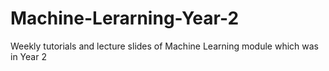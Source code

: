 # Machine-Lerarning-Year-2
Weekly tutorials and lecture slides of Machine Learning module which was in Year 2
